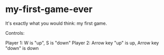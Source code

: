 # my-first-game-ever
It's exactly what you would think: my first game. 

Controls:

Player 1: W is "up", S is "down"
Player 2: Arrow key "up" is up, Arrow key "down" is down
